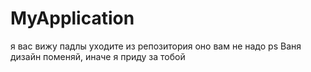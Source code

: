 # MyApplication
я вас вижу падлы уходите из репозитория оно вам не надо
ps Ваня дизайн поменяй, иначе я приду за тобой
